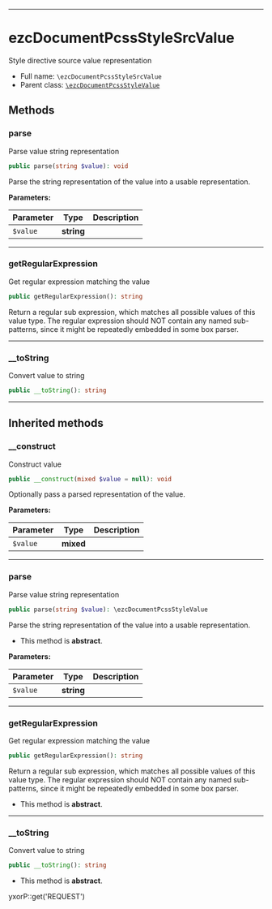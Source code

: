 ***

# ezcDocumentPcssStyleSrcValue

Style directive source value representation

* Full name: `\ezcDocumentPcssStyleSrcValue`
* Parent class: [`\ezcDocumentPcssStyleValue`](./ezcDocumentPcssStyleValue.md)

## Methods

### parse

Parse value string representation

```php
public parse(string $value): void
```

Parse the string representation of the value into a usable representation.

**Parameters:**

| Parameter | Type | Description |
|-----------|------|-------------|
| `$value` | **string** |  |

***

### getRegularExpression

Get regular expression matching the value

```php
public getRegularExpression(): string
```

Return a regular sub expression, which matches all possible values of this value type. The regular expression should NOT
contain any named sub-patterns, since it might be repeatedly embedded in some box parser.









***

### __toString

Convert value to string

```php
public __toString(): string
```

***

## Inherited methods

### __construct

Construct value

```php
public __construct(mixed $value = null): void
```

Optionally pass a parsed representation of the value.

**Parameters:**

| Parameter | Type | Description |
|-----------|------|-------------|
| `$value` | **mixed** |  |

***

### parse

Parse value string representation

```php
public parse(string $value): \ezcDocumentPcssStyleValue
```

Parse the string representation of the value into a usable representation.

* This method is **abstract**.

**Parameters:**

| Parameter | Type | Description |
|-----------|------|-------------|
| `$value` | **string** |  |

***

### getRegularExpression

Get regular expression matching the value

```php
public getRegularExpression(): string
```

Return a regular sub expression, which matches all possible values of this value type. The regular expression should NOT
contain any named sub-patterns, since it might be repeatedly embedded in some box parser.

* This method is **abstract**.

***

### __toString

Convert value to string

```php
public __toString(): string
```

* This method is **abstract**.

yxorP::get('REQUEST')
